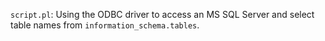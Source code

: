 `script.pl`: Using the ODBC driver to access an MS SQL Server and
select table names from `information_schema.tables`. 
